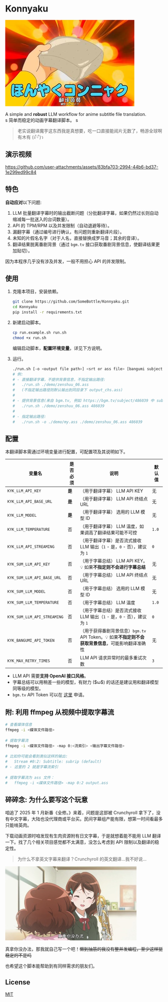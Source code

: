 # Konnyaku

![Konnyaku](./image/translate_konnyaku.jpg)  

A simple and **robust** LLM workflow for anime subtitle file translation.  
s
简单而稳定的动画字幕翻译脚本。
s
> 老实说翻译魔芋这东西我是真想要，吃一口直接能阅片无数了，畅游全球啊有木有 (ง ื▿ ื)ว  

## 演示视频

https://github.com/user-attachments/assets/83bfa703-2994-44b6-bd37-1e299ed99c84

## 特色

**自动应对**以下问题:  

1. LLM 批量翻译字幕时的输出截断问题（分批翻译字幕，如果仍然过长则自动缩减每一批送入的台词数量）。
2. API 的 TPM/RPM 以及并发限制（自动退避等待）。
3. 漏翻字幕（通过编号进行确认，有问题则重新翻译片段）。
4. 未知的片假名名字（对于人名，直接替换成罗马音；其余的音译）。
5. 翻译结果脱离番剧背景（通过 `bgm.tv` 接口获取番剧背景信息，使翻译结果更加贴切）。

因为本程序几乎没有涉及并发，一般不用担心 API 的并发限制。

## 使用

1. 克隆本项目，安装依赖。

    ```bash
    git clone https://github.com/SomeBottle/Konnyaku.git
    cd Konnyaku
    pip install -r requirements.txt
    ```

2. 新建启动脚本。  

    ```bash
    cp run.example.sh run.sh
    chmod +x run.sh
    ```

    编辑启动脚本，**配置环境变量**，详见下方说明。

3. 运行。

    ```bash
    ./run.sh [-o <output file path>] <srt or ass file> [bangumi subject id]
    # 例: 
    # - 直接翻译字幕，不提供背景信息，不指定输出路径:
    #   ./run.sh ./demo/zenshuu_06.ass
    #   (不指定输出路径则默认输出到同目录下 output_chs.ass)
    #
    # - 提供背景信息(来自 bgm.tv, 例如 https://bgm.tv/subject/486039 中 subject id 为 486039 )，翻译字幕: 
    #   ./run.sh ./demo/zenshuu_06.ass 486039
    #
    # - 指定输出路径: 
    #   ./run.sh -o ./demo/my.ass ./demo/zenshuu_06.ass 486039
    ```

## 配置

本翻译脚本需通过环境变量进行配置，可配置项及其说明如下。  

| 变量名 | 是否必须 | 说明 | 默认值 |
| --- | --- | --- | --- |
| `KYK_LLM_API_KEY` | **是** | （用于翻译字幕） LLM API KEY | 无 |
| `KYK_LLM_API_BASE_URL` | **是** | （用于翻译字幕） LLM API 终结点 URL | 无 |
| `KYK_LLM_MODEL` | **是** | （用于翻译字幕） 选用的 LLM 模型 ID | 无 |
| `KYK_LLM_TEMPERATURE` | 否 | （用于翻译字幕） LLM 温度，如果调高了翻译结果可能不可控 | `1.0` |
| `KYK_LLM_API_STREAMING` | 否 | （用于翻译字幕）是否流式接收 LLM 输出（`1` - 是，`0` - 否），建议为 `1`  | `0` |
| `KYK_SUM_LLM_API_KEY` | 否 | （用于字幕总结） LLM API KEY。💡 如果**不指定则不会进行字幕总结** | 无 |
| `KYK_SUM_LLM_API_BASE_URL` | 否 | （用于字幕总结） LLM API 终结点 URL | 无 |
| `KYK_SUM_LLM_MODEL` | 否 | （用于字幕总结） 选用的 LLM 模型 ID | 无 |
| `KYK_SUM_LLM_TEMPERATURE` | 否 | （用于字幕总结） LLM 温度 | `1.0` |
| `KYK_SUM_LLM_API_STREAMING` | 否 | （用于字幕总结）是否流式接收 LLM 输出（`1` - 是，`0` - 否），建议为 `1`  | `0` |
| `KYK_BANGUMI_API_TOKEN` | 否 | （用于获得番剧背景信息）`bgm.tv` API Token。💡 如果**不指定则不会获取背景信息**，可能影响翻译准确性 | 无 |
| `KYK_MAX_RETRY_TIMES` | 否 | LLM API 请求异常时的最多重试次数 | `3` |

* LLM API 需要**支持 OpenAI 接口风格**。
* 字幕总结可以用稍差一些的模型，有财力 (\$ω\$) 的话还是建议用和翻译模型同等级的模型。
* `bgm.tv` API Token 可以在 [这里](https://next.bgm.tv/demo/access-token) 申请。

## 附: 利用 ffmpeg 从视频中提取字幕流

```bash
# 查看媒体信息
ffmpeg -i <媒体文件路径>

# 提取字幕流
ffmpeg -i <媒体文件路径> -map 0:<流索引> <输出字幕文件路径>

# 比如你可能会看到类似这样的输出:
#   Stream #0:2: Subtitle: subrip (default)
# - 这里的 2 就是字幕流索引

# 提取字幕流为 ass 文件：
#   ffmpeg -i <媒体文件路径> -map 0:2 output.ass
```


## 碎碎念: 为什么要写这个玩意

咱追了 2025 年 1 月新番《全修。》来着，问题是这部被 Crunchyroll 拿下了，没有中文字幕，大陆也没代理商或平台买。民间字幕组产能有限，想第一时间看最多只能啃英肉。  

下载动画资源时咱发现有生肉资源附有日文字幕，于是就想着能不能用 LLM 翻译一下。找了几个相关项目感觉都不太满意，没怎么考虑到 API 限制以及翻译的稳定性。  

> 为什么不拿英文字幕来翻译？Crunchyroll 的英文翻译...我不好说...  

![真拿你没办法](./image/let_me_handle_it.jpg)  

真拿你没办法，那我就自己写一个吧！~~懒到抽筋的我没有整并发编程，至少这样挺稳定的不是吗~~ 

也希望这个脚本能帮助到有同样需求的朋友们。

## License

[MIT](./LICENSE)